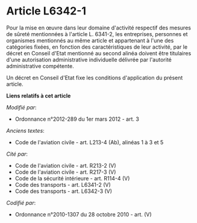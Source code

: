 # Article L6342-1

Pour la mise en œuvre dans leur domaine d'activité respectif des mesures de sûreté mentionnées à l'article L. 6341-2, les
entreprises, personnes et organismes mentionnés au même article et appartenant à l'une des catégories fixées, en fonction des
caractéristiques de leur activité, par le décret en Conseil d'Etat mentionné au second alinéa doivent être titulaires d'une
autorisation administrative individuelle délivrée par l'autorité administrative compétente. 

Un décret en Conseil d'Etat fixe les conditions d'application du présent article.

**Liens relatifs à cet article**

_Modifié par_:

  - Ordonnance n°2012-289 du 1er mars 2012 - art. 3

_Anciens textes_:

  - Code de l'aviation civile - art. L213-4 (Ab), alinéas 1 à 3 et 5

_Cité par_:

  - Code de l'aviation civile - art. R213-2 (V)
  - Code de l'aviation civile - art. R217-3 (V)
  - Code de la sécurité intérieure - art. R114-4 (V)
  - Code des transports - art. L6341-2 (V)
  - Code des transports - art. L6342-3 (V)

_Codifié par_:

  - Ordonnance n°2010-1307 du 28 octobre 2010 - art. (V)
